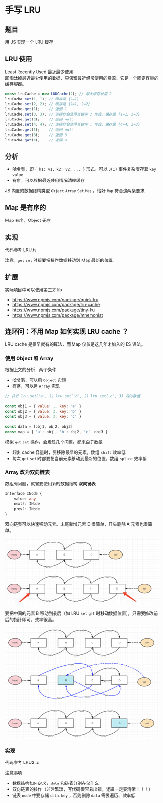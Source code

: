 # 手写 LRU

## 题目

用 JS 实现一个 LRU 缓存

## LRU 使用

Least Recently Used 最近最少使用<br>
即淘汰掉最近最少使用的数据，只保留最近经常使用的资源。它是一个固定容量的缓存容器。

```js
const lruCache = new LRUCache(2); // 最大缓存长度 2
lruCache.set(1, 1); // 缓存是 {1=1}
lruCache.set(2, 2); // 缓存是 {1=1, 2=2}
lruCache.get(1);    // 返回 1
lruCache.set(3, 3); // 该操作会使得关键字 2 作废，缓存是 {1=1, 3=3}
lruCache.get(2);    // 返回 null
lruCache.set(4, 4); // 该操作会使得关键字 1 作废，缓存是 {4=4, 3=3}
lruCache.get(1);    // 返回 null
lruCache.get(3);    // 返回 3
lruCache.get(4);    // 返回 4
```

## 分析

- 哈希表，即 `{ k1: v1, k2: v2, ... }` 形式。可以 `O(1)` 事件复杂度存取 `key` `value`
- 有序。可以根据最近使用情况清理缓存

JS 内置的数据结构类型 `Object` `Array` `Set` `Map` ，恰好 `Map` 符合这两条要求

## Map 是有序的

Map 有序，Object 无序

## 实现

代码参考 LRU.ts

注意，`get` `set` 时都要把操作数据移动到 Map 最新的位置。

## 扩展

实际项目中可以使用第三方 lib
- https://www.npmjs.com/package/quick-lru
- https://www.npmjs.com/package/lru-cache
- https://www.npmjs.com/package/tiny-lru
- https://www.npmjs.com/package/mnemonist

## 连环问：不用 Map 如何实现 LRU cache ？

LRU cache 是很早就有的算法，而 Map 仅仅是这几年才加入的 ES 语法。

### 使用 Object 和 Array

根据上文的分析，两个条件
- 哈希表，可以用 `Object` 实现
- 有序，可以用 `Array` 实现

```js
// 执行 lru.set('a', 1) lru.set('b', 2) lru.set('c', 3) 后的数据

const obj1 = { value: 1, key: 'a' }
const obj2 = { value: 2, key: 'b' }
const obj3 = { value: 3, key: 'c' }

const data = [obj1, obj2, obj3]
const map = { 'a': obj1, 'b': obj2, 'c': obj3 }
```

模拟 `get` `set` 操作，会发现几个问题，都来自于数组
- 超出 cache 容量时，要移除最早的元素，数组 `shift` 效率低
- 每次 `get` `set` 时都要把当前元素移动到最新的位置，数组 `splice` 效率低

### Array 改为双向链表

数组有问题，就需要使用新的数据结构 **双向链表**

```ts
Interface INode {
    value: any
    next?: INode
    prev?: INode
}
```

双向链表可以快速移动元素。末尾新增元素 D 很简单，开头删除 A 元素也很简单。

![](../img/双向链表-1.png)

要把中间的元素 B 移动到最后（如 LRU `set` `get` 时移动数据位置），只需要修改前后的指针即可，效率很高。

![](../img/双向链表-2.png)

### 实现

代码参考 LRU2.ts

注意事项
- 数据结构如何定义，`data` 和链表分别存储什么
- 双向链表的操作（非常繁琐，写代码很容易出错，逻辑一定要清晰！！！）
- 链表 `node` 中要存储 `data.key` ，否则删除 `data` 需要遍历、效率低
